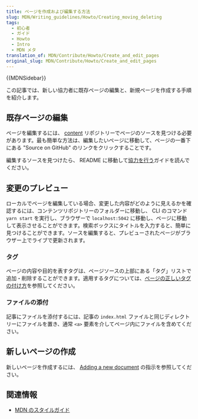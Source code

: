 ```yaml
---
title: ページを作成および編集する方法
slug: MDN/Writing_guidelines/Howto/Creating_moving_deleting
tags:
  - 初心者
  - ガイド
  - Howto
  - Intro
  - MDN メタ
translation_of: MDN/Contribute/Howto/Create_and_edit_pages
original_slug: MDN/Contribute/Howto/Create_and_edit_pages
---
```

{{MDNSidebar}}

この記事では、新しい協力者に既存ページの編集と、新規ページを作成する手順を紹介します。

## 既存ページの編集

ページを編集するには、 [content](https://github.com/mdn/content) リポジトリーでページのソースを見つける必要があります。最も簡単な方法は、編集したいページに移動して、ページの一番下にある "Source on GitHub" のリンクをクリックすることです。

編集するソースを見つけたら、 README に移動して[協力を行う](https://github.com/mdn/content#making-contributions)ガイドを読んでください。

## 変更のプレビュー

ローカルでページを編集している場合、変更した内容がどのように見えるかを確認するには、コンテンツリポジトリーのフォルダーに移動し、 CLI のコマンド `yarn start` を実行し、ブラウザーで `localhost:5042` に移動し、ページに移動して表示させることができます。検索ボックスにタイトルを入力すると、簡単に見つけることができます。ソースを編集すると、プレビューされたページがブラウザー上でライブで更新されます。

### タグ

ページの内容や目的を表すタグは、ページソースの上部にある「タグ」リストで追加・削除することができます。適用するタグについては、[ページの正しいタグの付け方](/ja/docs/MDN/Contribute/Howto/Tag)を参照してください。

### ファイルの添付

記事にファイルを添付するには、記事の `index.html` ファイルと同じディレクトリーにファイルを置き、通常 `<a>` 要素を介してページ内にファイルを含めてください。

## 新しいページの作成

新しいページを作成するには、 [Adding a new document](https://github.com/mdn/content#adding-a-new-document) の指示を参照してください。

## 関連情報

- [MDN のスタイルガイド](/ja/docs/MDN/Guidelines/Writing_style_guide)
